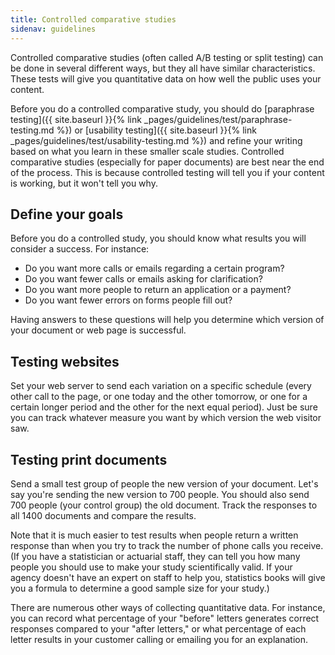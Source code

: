 ```yaml
---
title: Controlled comparative studies
sidenav: guidelines
---
```


Controlled comparative studies (often called A/B testing or split testing) can be done in several different ways, but they all have similar characteristics. These tests will give you quantitative data on how well the public uses your content.

Before you do a controlled comparative study, you should do [paraphrase testing]({{ site.baseurl }}{% link _pages/guidelines/test/paraphrase-testing.md %}) or [usability testing]({{ site.baseurl }}{% link _pages/guidelines/test/usability-testing.md %}) and refine your writing based on what you learn in these smaller scale studies. Controlled comparative studies (especially for paper documents) are best near the end of the process. This is because controlled testing will tell you if your content is working, but it won't tell you why.

## Define your goals

Before you do a controlled study, you should know what results you will consider a success. For instance:

- Do you want more calls or emails regarding a certain program?
- Do you want fewer calls or emails asking for clarification?
- Do you want more people to return an application or a payment?
- Do you want fewer errors on forms people fill out?

Having answers to these questions will help you determine which version of your document or web page is successful.

## Testing websites

Set your web server to send each variation on a specific schedule (every other call to the page, or one today and the other tomorrow, or one for a certain longer period and the other for the next equal period). Just be sure you can track whatever measure you want by which version the web visitor saw.

## Testing print documents

Send a small test group of people the new version of your document. Let's say you're sending the new version to 700 people. You should also send 700 people (your control group) the old document. Track the responses to all 1400 documents and compare the results.

Note that it is much easier to test results when people return a written response than when you try to track the number of phone calls you receive. (If you have a statistician or actuarial staff, they can tell you how many people you should use to make your study scientifically valid. If your agency doesn't have an expert on staff to help you, statistics books will give you a formula to determine a good sample size for your study.)

There are numerous other ways of collecting quantitative data. For instance, you can record what percentage of your "before" letters generates correct responses compared to your "after letters," or what percentage of each letter results in your customer calling or emailing you for an explanation.
